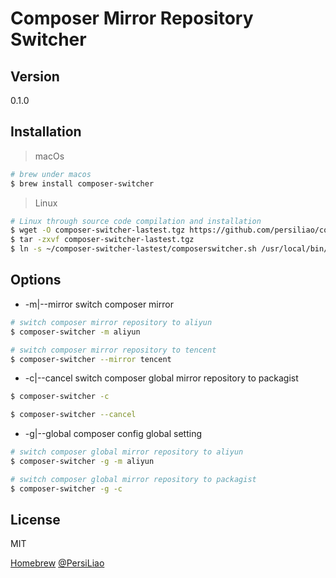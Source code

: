 Composer Mirror Repository Switcher
=========

Version
----

0.1.0

Installation
--------------

>macOs

```sh
# brew under macos
$ brew install composer-switcher
```

>Linux

```sh
# Linux through source code compilation and installation
$ wget -O composer-switcher-lastest.tgz https://github.com/persiliao/composer-switcher/archive/v0.1.0.tar.gz
$ tar -zxvf composer-switcher-lastest.tgz
$ ln -s ~/composer-switcher-lastest/composerswitcher.sh /usr/local/bin/composer-switcher
```

Options
--------------

- -m|--mirror switch composer mirror 

```sh
# switch composer mirror repository to aliyun
$ composer-switcher -m aliyun

# switch composer mirror repository to tencent
$ composer-switcher --mirror tencent
```

- -c|--cancel switch composer global mirror repository to packagist

```sh
$ composer-switcher -c

$ composer-switcher --cancel
```

- -g|--global composer config global setting

```sh
# switch composer global mirror repository to aliyun
$ composer-switcher -g -m aliyun

# switch composer global mirror repository to packagist
$ composer-switcher -g -c
```

License
----

MIT

[Homebrew](http://brew.sh/)
[@PersiLiao](http://twitter.com/PersiLiao)